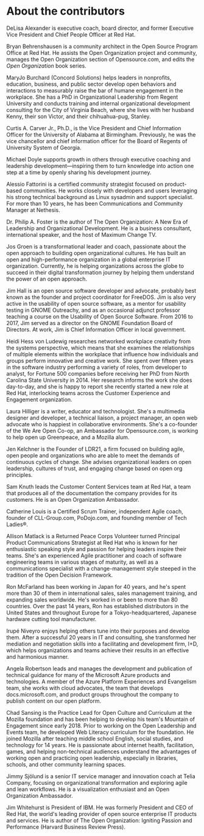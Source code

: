 # About the contributors
DeLisa Alexander is executive coach, board director, and former Executive Vice President and Chief People Officer at Red Hat.

Bryan Behrenshausen is a community architect in the Open Source Program Office at Red Hat. He assists the Open Organization project and community, manages the Open Organization section of Opensource.com, and edits the *Open Organization* book series.

MaryJo Burchard (Concord Solutions) helps leaders in nonprofits, education, business, and public sector develop open behaviors and interactions to measurably raise the bar of humane engagement in the workplace. She has a PhD in Organizational Leadership from Regent University and conducts training and internal organizational development consulting for the City of Virginia Beach, where she lives with her husband Kenny, their son Victor, and their chihuahua-pug, Stanley.

Curtis A. Carver Jr., Ph.D., is the Vice President and Chief Information Officer for the University of Alabama at Birmingham. Previously, he was the vice chancellor and chief information officer for the Board of Regents of University System of Georgia.

Michael Doyle supports growth in others through executive coaching and leadership development—inspiring them to turn knowledge into action one step at a time by openly sharing his development journey.

Alessio Fattorini is a certified community strategist focused on product-based communities. He works closely with developers and users leveraging his strong technical background as Linux sysadmin and support specialist. For more than 10 years, he has been Communications and Community Manager at Nethesis.

Dr. Philip A. Foster is the author of The Open Organization: A New Era of Leadership and Organizational Development. He is a business consultant, international speaker, and the host of Maximum Change TV.

Jos Groen is a transformational leader and coach, passionate about the open approach to building open organizational cultures. He has built an open and high-performance organization in a global enterprise IT organization. Currently, he is helping organizations across the globe to succeed in their digital transformation journey by helping them understand the power of an open approach.

Jim Hall is an open source software developer and advocate, probably best known as the founder and project coordinator for FreeDOS. Jim is also very active in the usability of open source software, as a mentor for usability testing in GNOME Outreachy, and as an occasional adjunct professor teaching a course on the Usability of Open Source Software. From 2016 to 2017, Jim served as a director on the GNOME Foundation Board of Directors. At work, Jim is Chief Information Officer in local government.

Heidi Hess von Ludewig researches networked workplace creativity from the systems perspective, which means that she examines the relationships of multiple elements within the workplace that influence how individuals and groups perform innovative and creative work. She spent over fifteen years in the software industry performing a variety of roles, from developer to analyst, for Fortune 500 companies before receiving her PhD from North Carolina State University in 2014. Her research informs the work she does day-to-day, and she is happy to report she recently started a new role at Red Hat, interlocking teams across the Customer Experience and Engagement organization.

Laura Hilliger is a writer, educator and technologist. She's a multimedia designer and developer, a technical liaison, a project manager, an open web advocate who is happiest in collaborative environments. She's a co-founder of the We Are Open Co-op, an Ambassador for Opensource.com, is working to help open up Greenpeace, and a Mozilla alum.

Jen Kelchner is the Founder of LDR21, a firm focused on building agile, open people and organizations who are able to meet the demands of continuous cycles of change. She advises organizational leaders on open leadership, cultures of trust, and engaging change based on open org principles.

Sam Knuth leads the Customer Content Services team at Red Hat, a team that produces all of the documentation the company provides for its customers. He is an Open Organization Ambassador.

Catherine Louis is a Certified Scrum Trainer, independent Agile coach, founder of CLL-Group.com, PoDojo.com, and founding member of Tech Ladies®.

Allison Matlack is a Returned Peace Corps Volunteer turned Principal Product Communications Strategist at Red Hat who is known for her enthusiastic speaking style and passion for helping leaders inspire their teams. She's an experienced Agile practitioner and coach of software engineering teams in various stages of maturity, as well as a communications specialist with a change-management style steeped in the tradition of the Open Decision Framework.

Ron McFarland has been working in Japan for 40 years, and he's spent more than 30 of them in international sales, sales management training, and expanding sales worldwide. He's worked in or been to more than 80 countries. Over the past 14 years, Ron has established distributors in the United States and throughout Europe for a Tokyo-headquartered, Japanese hardware cutting tool manufacturer.

Irupé Niveyro enjoys helping others tune into their purposes and develop them. After a successful 20 years in IT and consulting, she transformed her mediation and negotiation skills into a facilitating and development firm, I+D, which helps organizations and teams achieve their results in an effective and harmonious manner.

Angela Robertson leads and manages the development and publication of technical guidance for many of the Microsoft Azure products and technologies. A member of the Azure Platform Experiences and Evangelism team, she works with cloud advocates, the team that develops docs.microsoft.com, and product groups throughout the company to publish content on our open platform.

Chad Sansing is the Practice Lead for Open Culture and Curriculum at the Mozilla foundation and has been helping to develop his team's Mountain of Engagement since early 2018. Prior to working on the Open Leadership and Events team, he developed Web Literacy curriculum for the foundation. He joined Mozilla after teaching middle school English, social studies, and technology for 14 years. He is passionate about internet health, facilitation, games, and helping non-technical audiences understand the advantages of working open and practicing open leadership, especially in libraries, schools, and other community learning spaces.

Jimmy Sjölund is a senior IT service manager and innovation coach at Telia Company, focusing on organizational transformation and exploring agile and lean workflows. He is a visualization enthusiast and an Open Organization Ambassador.

Jim Whitehurst is President of IBM. He was formerly President and CEO of Red Hat, the world's leading provider of open source enterprise IT products and services. He is author of The Open Organization: Igniting Passion and Performance (Harvard Business Review Press).
